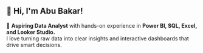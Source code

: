 ## 👋 Hi, I'm Abu Bakar!

🎯 **Aspiring Data Analyst** with hands-on experience in **Power BI, SQL, Excel, and Looker Studio.**  
I love turning raw data into clear insights and interactive dashboards that drive smart decisions.
